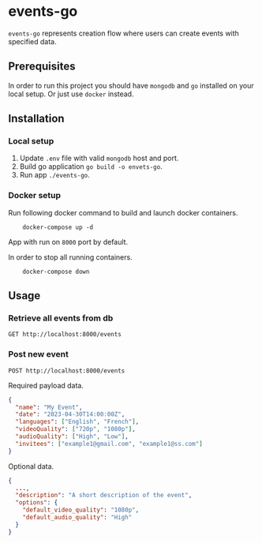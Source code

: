 # events-go

`events-go` represents creation flow where users can create events with specified data.

## Prerequisites

In order to run this project you should have `mongodb` and `go` installed on your local setup. Or just use `docker` instead.

## Installation

### Local setup
1. Update `.env` file with valid `mongodb` host and port.
2. Build go application `go build -o envets-go`.
3. Run app `./events-go`.

### Docker setup
Run following docker command to build and launch docker containers.
```
    docker-compose up -d
```
App with run on `8000` port by default.

In order to stop all running containers.
```
    docker-compose down
```

## Usage
### Retrieve all events from db
```
GET http://localhost:8000/events
```
### Post new event
```
POST http://localhost:8000/events
```
Required payload data.
```json
{
  "name": "My Event",
  "date": "2023-04-30T14:00:00Z",
  "languages": ["English", "French"],
  "videoQuality": ["720p", "1080p"],
  "audioQuality": ["High", "Low"],
  "invitees": ["example1@gmail.com", "example1@ss.com"]
}
```
Optional data.
```json
{
  ...,
  "description": "A short description of the event",
  "options": {
    "default_video_quality": "1080p",
    "default_audio_quality": "High"
  }
}
```